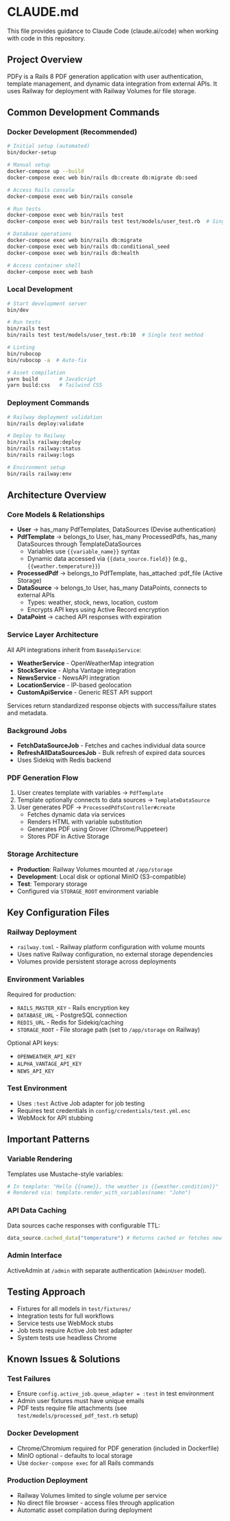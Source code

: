 # CLAUDE.md

This file provides guidance to Claude Code (claude.ai/code) when working with code in this repository.

## Project Overview

PDFy is a Rails 8 PDF generation application with user authentication, template management, and dynamic data integration from external APIs. It uses Railway for deployment with Railway Volumes for file storage.

## Common Development Commands

### Docker Development (Recommended)
```bash
# Initial setup (automated)
bin/docker-setup

# Manual setup
docker-compose up --build
docker-compose exec web bin/rails db:create db:migrate db:seed

# Access Rails console
docker-compose exec web bin/rails console

# Run tests
docker-compose exec web bin/rails test
docker-compose exec web bin/rails test test/models/user_test.rb  # Single test file

# Database operations
docker-compose exec web bin/rails db:migrate
docker-compose exec web bin/rails db:conditional_seed
docker-compose exec web bin/rails db:health

# Access container shell
docker-compose exec web bash
```

### Local Development
```bash
# Start development server
bin/dev

# Run tests
bin/rails test
bin/rails test test/models/user_test.rb:10  # Single test method

# Linting
bin/rubocop
bin/rubocop -a  # Auto-fix

# Asset compilation
yarn build       # JavaScript
yarn build:css   # Tailwind CSS
```

### Deployment Commands
```bash
# Railway deployment validation
bin/rails deploy:validate

# Deploy to Railway
bin/rails railway:deploy
bin/rails railway:status
bin/rails railway:logs

# Environment setup
bin/rails railway:env
```

## Architecture Overview

### Core Models & Relationships
- **User** → has_many PdfTemplates, DataSources (Devise authentication)
- **PdfTemplate** → belongs_to User, has_many ProcessedPdfs, has_many DataSources through TemplateDataSources
  - Variables use `{{variable_name}}` syntax
  - Dynamic data accessed via `{{data_source.field}}` (e.g., `{{weather.temperature}}`)
- **ProcessedPdf** → belongs_to PdfTemplate, has_attached :pdf_file (Active Storage)
- **DataSource** → belongs_to User, has_many DataPoints, connects to external APIs
  - Types: weather, stock, news, location, custom
  - Encrypts API keys using Active Record encryption
- **DataPoint** → cached API responses with expiration

### Service Layer Architecture
All API integrations inherit from `BaseApiService`:
- **WeatherService** - OpenWeatherMap integration
- **StockService** - Alpha Vantage integration  
- **NewsService** - NewsAPI integration
- **LocationService** - IP-based geolocation
- **CustomApiService** - Generic REST API support

Services return standardized response objects with success/failure states and metadata.

### Background Jobs
- **FetchDataSourceJob** - Fetches and caches individual data source
- **RefreshAllDataSourcesJob** - Bulk refresh of expired data sources
- Uses Sidekiq with Redis backend

### PDF Generation Flow
1. User creates template with variables → `PdfTemplate`
2. Template optionally connects to data sources → `TemplateDataSource`
3. User generates PDF → `ProcessedPdfsController#create`
   - Fetches dynamic data via services
   - Renders HTML with variable substitution
   - Generates PDF using Grover (Chrome/Puppeteer)
   - Stores PDF in Active Storage

### Storage Architecture
- **Production**: Railway Volumes mounted at `/app/storage`
- **Development**: Local disk or optional MinIO (S3-compatible)
- **Test**: Temporary storage
- Configured via `STORAGE_ROOT` environment variable

## Key Configuration Files

### Railway Deployment
- `railway.toml` - Railway platform configuration with volume mounts
- Uses native Railway configuration, no external storage dependencies
- Volumes provide persistent storage across deployments

### Environment Variables
Required for production:
- `RAILS_MASTER_KEY` - Rails encryption key
- `DATABASE_URL` - PostgreSQL connection
- `REDIS_URL` - Redis for Sidekiq/caching
- `STORAGE_ROOT` - File storage path (set to `/app/storage` on Railway)

Optional API keys:
- `OPENWEATHER_API_KEY`
- `ALPHA_VANTAGE_API_KEY`
- `NEWS_API_KEY`

### Test Environment
- Uses `:test` Active Job adapter for job testing
- Requires test credentials in `config/credentials/test.yml.enc`
- WebMock for API stubbing

## Important Patterns

### Variable Rendering
Templates use Mustache-style variables:
```ruby
# In template: "Hello {{name}}, the weather is {{weather.condition}}"
# Rendered via: template.render_with_variables(name: "John")
```

### API Data Caching
Data sources cache responses with configurable TTL:
```ruby
data_source.cached_data("temperature") # Returns cached or fetches new
```

### Admin Interface
ActiveAdmin at `/admin` with separate authentication (`AdminUser` model).

## Testing Approach

- Fixtures for all models in `test/fixtures/`
- Integration tests for full workflows
- Service tests use WebMock stubs
- Job tests require Active Job test adapter
- System tests use headless Chrome

## Known Issues & Solutions

### Test Failures
- Ensure `config.active_job.queue_adapter = :test` in test environment
- Admin user fixtures must have unique emails
- PDF tests require file attachments (see `test/models/processed_pdf_test.rb` setup)

### Docker Development
- Chrome/Chromium required for PDF generation (included in Dockerfile)
- MinIO optional - defaults to local storage
- Use `docker-compose exec` for all Rails commands

### Production Deployment
- Railway Volumes limited to single volume per service
- No direct file browser - access files through application
- Automatic asset compilation during deployment